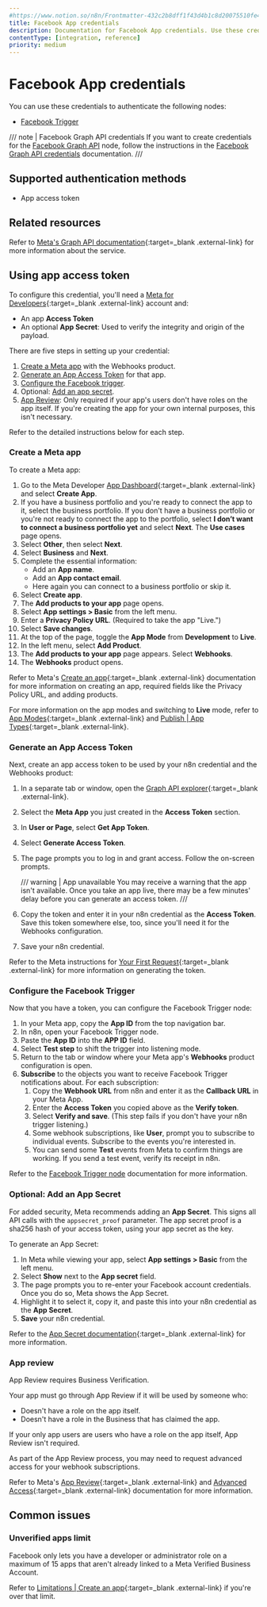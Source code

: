 ```yaml
---
#https://www.notion.so/n8n/Frontmatter-432c2b8dff1f43d4b1c8d20075510fe4
title: Facebook App credentials
description: Documentation for Facebook App credentials. Use these credentials to authenticate Facebook App in n8n, a workflow automation platform.
contentType: [integration, reference]
priority: medium
---
```


# Facebook App credentials

You can use these credentials to authenticate the following nodes:

- [Facebook Trigger](/integrations/builtin/trigger-nodes/n8n-nodes-base.facebooktrigger/index.md)

/// note | Facebook Graph API credentials
If you want to create credentials for the [Facebook Graph API](/integrations/builtin/app-nodes/n8n-nodes-base.facebookgraphapi.md) node, follow the instructions in the [Facebook Graph API credentials](/integrations/builtin/credentials/facebookgraph.md) documentation.
///

## Supported authentication methods

- App access token

## Related resources

Refer to [Meta's Graph API documentation](https://developers.facebook.com/docs/graph-api/overview){:target=_blank .external-link} for more information about the service.

## Using app access token

To configure this credential, you'll need a [Meta for Developers](https://developers.facebook.com/){:target=_blank .external-link} account and:

- An app **Access Token**
- An optional **App Secret**: Used to verify the integrity and origin of the payload.

There are five steps in setting up your credential:

1. [Create a Meta app](#create-a-meta-app) with the Webhooks product.
2. [Generate an App Access Token](#generate-an-app-access-token) for that app.
3. [Configure the Facebook trigger](#configure-the-facebook-trigger).
4. Optional: [Add an app secret](#optional-add-an-app-secret).
5. [App Review](#app-review): Only required if your app's users don't have roles on the app itself. If you're creating the app for your own internal purposes, this isn't necessary.

Refer to the detailed instructions below for each step.

### Create a Meta app

To create a Meta app:

1. Go to the Meta Developer [App Dashboard](https://developers.facebook.com/apps){:target=_blank .external-link} and select **Create App**.
2. If you have a business portfolio and you're ready to connect the app to it, select the business portfolio. If you don't have a business portfolio or you're not ready to connect the app to the portfolio, select **I don’t want to connect a business portfolio yet** and select **Next**. The **Use cases** page opens.
3. Select **Other**, then select **Next**.
4. Select **Business** and **Next**.
5. Complete the essential information:
    * Add an **App name**.
    * Add an **App contact email**.
    * Here again you can connect to a business portfolio or skip it.
1. Select **Create app**.
1. The **Add products to your app** page opens.
1. Select **App settings > Basic** from the left menu.
1. Enter a **Privacy Policy URL**. (Required to take the app "Live.")
1. Select **Save changes**.
1. At the top of the page, toggle the **App Mode** from **Development** to **Live**.
1. In the left menu, select **Add Product**.
6. The **Add products to your app** page appears. Select **Webhooks**.
7. The **Webhooks** product opens.

Refer to Meta's [Create an app](https://developers.facebook.com/docs/development/create-an-app){:target=_blank .external-link} documentation for more information on creating an app, required fields like the Privacy Policy URL, and adding products.

For more information on the app modes and switching to **Live** mode, refer to [App Modes](https://developers.facebook.com/docs/development/build-and-test/app-modes){:target=_blank .external-link} and [Publish | App Types](https://developers.facebook.com/docs/development/release#app-types){:target=_blank .external-link}.

### Generate an App Access Token

Next, create an app access token to be used by your n8n credential and the Webhooks product:

1. In a separate tab or window, open the [Graph API explorer](https://developers.facebook.com/tools/explorer/){:target=_blank .external-link}.
2. Select the **Meta App** you just created in the **Access Token** section.
3. In **User or Page**, select **Get App Token**.
4. Select **Generate Access Token**.
5. The page prompts you to log in and grant access. Follow the on-screen prompts.

    /// warning | App unavailable
    You may receive a warning that the app isn't available. Once you take an app live, there may be a few minutes' delay before you can generate an access token.
    ///

5. Copy the token and enter it in your n8n credential as the **Access Token**. Save this token somewhere else, too, since you'll need it for the Webhooks configuration.
6. Save your n8n credential.

Refer to the Meta instructions for [Your First Request](https://developers.facebook.com/docs/graph-api/get-started#get-started){:target=_blank .external-link} for more information on generating the token.

### Configure the Facebook Trigger

Now that you have a token, you can configure the Facebook Trigger node:

1. In your Meta app, copy the **App ID** from the top navigation bar.
1. In n8n, open your Facebook Trigger node.
2. Paste the **App ID** into the **APP ID** field.
3. Select **Test step** to shift the trigger into listening mode.
6. Return to the tab or window where your Meta app's **Webhooks** product configuration is open.
7. **Subscribe** to the objects you want to receive Facebook Trigger notifications about. For each subscription:
    1. Copy the **Webhook URL** from n8n and enter it as the **Callback URL** in your Meta App.
    1. Enter the **Access Token** you copied above as the **Verify token**.
    1. Select **Verify and save**. (This step fails if you don't have your n8n trigger listening.)
    1. Some webhook subscriptions, like **User**, prompt you to subscribe to individual events. Subscribe to the events you're interested in.
    1. You can send some **Test** events from Meta to confirm things are working. If you send a test event, verify its receipt in n8n.

Refer to the [Facebook Trigger node](/integrations/builtin/trigger-nodes/n8n-nodes-base.facebooktrigger/index.md) documentation for more information.

### Optional: Add an App Secret

For added security, Meta recommends adding an **App Secret**. This signs all API calls with the `appsecret_proof` parameter. The app secret proof is a sha256 hash of your access token, using your app secret as the key.

To generate an App Secret:

1. In Meta while viewing your app, select **App settings > Basic** from the left menu.
1. Select **Show** next to the **App secret** field.
1. The page prompts you to re-enter your Facebook account credentials. Once you do so, Meta shows the App Secret.
1. Highlight it to select it, copy it, and paste this into your n8n credential as the **App Secret**.
1. **Save** your n8n credential.

Refer to the [App Secret documentation](https://developers.facebook.com/docs/facebook-login/security#appsecret){:target=_blank .external-link} for more information.

### App review

App Review requires Business Verification.

Your app must go through App Review if it will be used by someone who:

- Doesn't have a role on the app itself.
- Doesn't have a role in the Business that has claimed the app.

If your only app users are users who have a role on the app itself, App Review isn't required.

As part of the App Review process, you may need to request advanced access for your webhook subscriptions.

Refer to Meta's [App Review](https://developers.facebook.com/docs/resp-plat-initiatives/app-review){:target=_blank .external-link} and [Advanced Access](https://developers.facebook.com/docs/graph-api/overview/access-levels#advanced-access){:target=_blank .external-link} documentation for more information.

## Common issues

### Unverified apps limit

Facebook only lets you have a developer or administrator role on a maximum of 15 apps that aren't already linked to a Meta Verified Business Account.

Refer to [Limitations | Create an app](https://developers.facebook.com/docs/development/create-an-app#limitations){:target=_blank .external-link} if you're over that limit.

